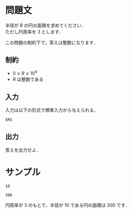 問題文
=====
半径が $R$ の円の面積を求めてください．  
ただし円周率を $3$ とします．  

この問題の制約下で，答えは整数になります．  

制約
-----
- $0 \leq R \leq 10^4$
- $R$ は整数である

入力
-----
入力は以下の形式で標準入力から与えられる．
```md
$R$ 
```

出力
-----
答えを出力せよ．  

サンプル
=====
```入力例1
10
```
```出力例1
300
```
円周率が $3$ のもとで，半径が $10$ である円の面積は $300$ です．  
